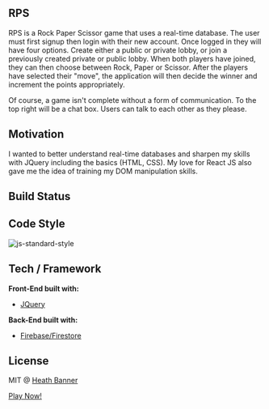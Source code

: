 ## RPS

RPS is a Rock Paper Scissor game that uses a real-time database. The user must first signup then login with their new account. Once logged in they will have four options. Create either a public or private lobby, or join a previously created private or public lobby. When both players have joined, they can then choose between Rock, Paper or Scissor. After the players have selected their "move", the application will then decide the winner and increment the points appropriately. 

Of course, a game isn't complete without a form of communication. To the top right will be a chat box. Users can talk to each other as they please. 

## Motivation

I wanted to better understand real-time databases and sharpen my skills with JQuery including the basics (HTML, CSS). My love for React JS also gave me the idea of training my DOM manipulation skills.

## Build Status


## Code Style

![js-standard-style](https://img.shields.io/badge/code%20style-standard-brightgreen.svg?style=flat)

## Tech / Framework

<b>Front-End built with:</b>
- [JQuery](https://jquery.com/)

<b>Back-End built with:</b>
- [Firebase/Firestore](https://firebase.google.com/)

## License
MIT @ [Heath Banner](https://github.com/HeathBanner)


[Play Now!](https://heathbanner.github.io/RPS/)